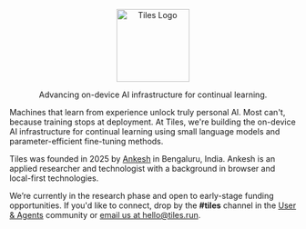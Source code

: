 <p align="center">
  <a href="https://github.com/tileshq/">
    <img src="https://avatars.githubusercontent.com/u/210493283?s=400&u=7dcb8aa07dd8e4dab8ed80d2b3920207cf96e880&v=4" alt="Tiles Logo" width="128" />
  </a>
</p>

<p align="center">
  Advancing on-device AI infrastructure for continual learning.
</p>

<p>
  Machines that learn from experience unlock truly personal Al. Most can't, because training stops at deployment. At Tiles, we're building the on-device AI infrastructure for continual learning using small language models and parameter-efficient fine-tuning methods.
</p>

<p>
  Tiles was founded in 2025 by <a href="https://ankeshbharti.com/">Ankesh</a> in Bengaluru, India. Ankesh is an applied researcher and technologist with a background in browser and local-first technologies.

</p>

<p>
  We’re currently in the research phase and open to early-stage funding opportunities. If you'd like to connect, drop by the <strong>#tiles</strong> channel in the 
  <a href="https://userandagents.com/" target="_blank" rel="noopener noreferrer">User &amp; Agents</a> 
  community or <a href="mailto:hello@tiles.run">email us at hello@tiles.run</a>.
</p>
